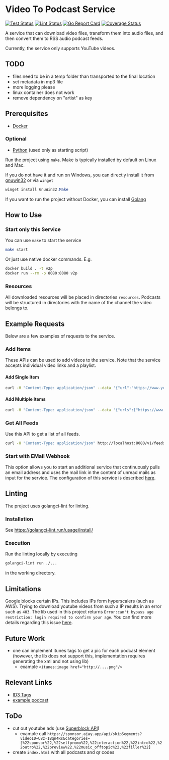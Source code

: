 # Video To Podcast Service

[![Test Status](https://github.com/jo-hoe/video-to-podcast-service/workflows/test/badge.svg)](https://github.com/jo-hoe/video-to-podcast-service/actions?workflow=test)
[![Lint Status](https://github.com/jo-hoe/video-to-podcast-service/workflows/lint/badge.svg)](https://github.com/jo-hoe/video-to-podcast-service/actions?workflow=lint)
[![Go Report Card](https://goreportcard.com/badge/github.com/jo-hoe/video-to-podcast-service)](https://goreportcard.com/report/github.com/jo-hoe/video-to-podcast-service)
[![Coverage Status](https://coveralls.io/repos/github/jo-hoe/video-to-podcast-service/badge.svg?branch=main)](https://coveralls.io/github/jo-hoe/video-to-podcast-service?branch=main)

A service that can download video files, transform them into audio files, and then convert them to RSS audio podcast feeds.

Currently, the service only supports YouTube videos.

## TODO

- files need to be in a temp folder than transported to the final location
- set metadata in mp3 file
- more logging please
- linux container does not work
- remove dependency on "artist" as key

## Prerequisites

- [Docker](https://docs.docker.com/engine/install/)

### Optional

- [Python](https://www.python.org/) (used only as starting script)

Run the project using `make`. Make is typically installed by default on Linux and Mac.

If you do not have it and run on Windows, you can directly install it from [gnuwin32](https://gnuwin32.sourceforge.net/packages/make.htm) or via `winget`

```PowerShell
winget install GnuWin32.Make
```

If you want to run the project without Docker, you can install [Golang](https://go.dev/doc/install)

## How to Use

### Start only this Service

You can use `make` to start the service

```bash
make start
```

Or just use native docker commands. E.g.

```bash
docker build . -t v2p
docker run --rm -p 8080:8080 v2p
```

### Resources

All downloaded resources will be placed in directories `resources`.
Podcasts will be structured in directories with the name of the channel the video belongs to.

## Example Requests

Below are a few examples of requests to the service.

### Add Items

These APIs can be used to add videos to the service.
Note that the service accepts individual video links and a playlist.

#### Add Single Item

```bash
curl -H "Content-Type: application/json" --data '{"url":"https://www.youtube.com/playlist?list=PLXqZLJI1Rpy_x_piwxi9T-UlToz3UGdM-"}' http://localhost:8080/v1/addItem
```

#### Add Multiple Items

```bash
curl -H "Content-Type: application/json" --data '{"urls":["https://www.youtube.com/watch?v=BRnwg3dpboc", "https://www.youtube.com/watch?v=_fWrJ4WHz_g"]}' http://localhost:8080/v1/addItems
```

### Get All Feeds

Use this API to get a list of all feeds.

```bash
curl -H "Content-Type: application/json" http://localhost:8080/v1/feeds
```

### Start with EMail Webhook

This option allows you to start an additional service that continuously pulls an email address and uses the mail link in the content of unread mails as input for the service.
The configuration of this service is described [here](https://github.com/jo-hoe/video-to-podcast-service/blob/main/mail-webhook-config/config.yaml).

## Linting

The project uses golangci-lint for linting.

### Installation

See <https://golangci-lint.run/usage/install/>

### Execution

Run the linting locally by executing

```bash
golangci-lint run ./...
```

in the working directory.

## Limitations

Google blocks certain IPs.
This includes IPs form hyperscalers (such as AWS).
Trying to download youtube videos from such a IP results in an error such as `403`.
The lib used in this project returns `Error:can't bypass age restriction: login required to confirm your age`.
You can find more details regarding this issue [here](https://github.com/kkdai/youtube/issues/343#issuecomment-2347950479).

## Future Work

- one can implement itunes tags to get a pic for each podcast element (however, the lib does not support this, implementation requires generating the xml and not using lib)
  - example `<itunes:image href="http://....png"/>`

## Relevant Links

- [ID3 Tags](https://www.exiftool.org/TagNames/ID3.html)
- [example podcast](https://feeds.libsyn.com/230510/rss)

## ToDo

- cut out youtube ads (use [Superblock API](https://wiki.sponsor.ajay.app/w/API_Docs#GET_/api/skipSegments))
  - example call `https://sponsor.ajay.app/api/skipSegments?videoID=U8z-1Bqn4Rs&categories=[%22sponsor%22,%22selfpromo%22,%22interaction%22,%22intro%22,%22outro%22,%22preview%22,%22music_offtopic%22,%22filler%22]`
- create `index.html` with all podcasts and qr codes
